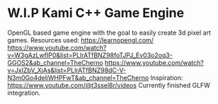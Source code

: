 # W.I.P Kami C++ Game Engine
OpenGL based game engine with the goal to easily create 3d pixel art games.
Resources used:
https://learnopengl.com/
https://www.youtube.com/watch?v=W3gAzLwfIP0&list=PLlrATfBNZ98foTJPJ_Ev03o2oq3-GGOS2&ab_channel=TheCherno
https://www.youtube.com/watch?v=JxIZbV_XjAs&list=PLlrATfBNZ98dC-V-N3m0Go4deliWHPFwT&ab_channel=TheCherno
Inspiration: 
https://www.youtube.com/@t3ssel8r/videos
Currently finished GLFW integration.
